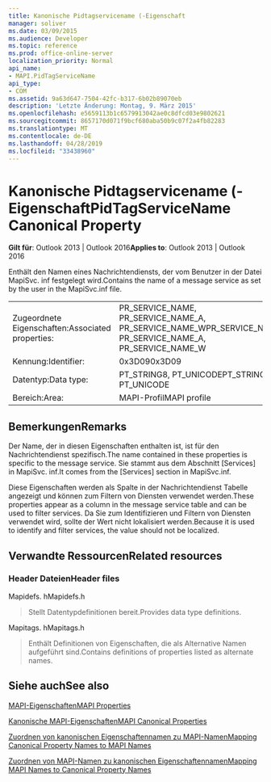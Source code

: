 ```yaml
---
title: Kanonische Pidtagservicename (-Eigenschaft
manager: soliver
ms.date: 03/09/2015
ms.audience: Developer
ms.topic: reference
ms.prod: office-online-server
localization_priority: Normal
api_name:
- MAPI.PidTagServiceName
api_type:
- COM
ms.assetid: 9a63d647-7504-42fc-b317-6b02b89070eb
description: 'Letzte Änderung: Montag, 9. März 2015'
ms.openlocfilehash: e5659113b1c6579913042ae0c8dfcd03e9802621
ms.sourcegitcommit: 8657170d071f9bcf680aba50b9c07f2a4fb82283
ms.translationtype: MT
ms.contentlocale: de-DE
ms.lasthandoff: 04/28/2019
ms.locfileid: "33438960"
---
```

# <a name="pidtagservicename-canonical-property"></a><span data-ttu-id="4a557-103">Kanonische Pidtagservicename (-Eigenschaft</span><span class="sxs-lookup"><span data-stu-id="4a557-103">PidTagServiceName Canonical Property</span></span>

  
  
<span data-ttu-id="4a557-104">**Gilt für**: Outlook 2013 | Outlook 2016</span><span class="sxs-lookup"><span data-stu-id="4a557-104">**Applies to**: Outlook 2013 | Outlook 2016</span></span> 
  
<span data-ttu-id="4a557-105">Enthält den Namen eines Nachrichtendiensts, der vom Benutzer in der Datei MapiSvc. inf festgelegt wird.</span><span class="sxs-lookup"><span data-stu-id="4a557-105">Contains the name of a message service as set by the user in the MapiSvc.inf file.</span></span>
  
|||
|:-----|:-----|
|<span data-ttu-id="4a557-106">Zugeordnete Eigenschaften:</span><span class="sxs-lookup"><span data-stu-id="4a557-106">Associated properties:</span></span>  <br/> |<span data-ttu-id="4a557-107">PR_SERVICE_NAME, PR_SERVICE_NAME_A, PR_SERVICE_NAME_W</span><span class="sxs-lookup"><span data-stu-id="4a557-107">PR_SERVICE_NAME, PR_SERVICE_NAME_A, PR_SERVICE_NAME_W</span></span>  <br/> |
|<span data-ttu-id="4a557-108">Kennung:</span><span class="sxs-lookup"><span data-stu-id="4a557-108">Identifier:</span></span>  <br/> |<span data-ttu-id="4a557-109">0x3D09</span><span class="sxs-lookup"><span data-stu-id="4a557-109">0x3D09</span></span>  <br/> |
|<span data-ttu-id="4a557-110">Datentyp:</span><span class="sxs-lookup"><span data-stu-id="4a557-110">Data type:</span></span>  <br/> |<span data-ttu-id="4a557-111">PT_STRING8, PT_UNICODE</span><span class="sxs-lookup"><span data-stu-id="4a557-111">PT_STRING8, PT_UNICODE</span></span>  <br/> |
|<span data-ttu-id="4a557-112">Bereich:</span><span class="sxs-lookup"><span data-stu-id="4a557-112">Area:</span></span>  <br/> |<span data-ttu-id="4a557-113">MAPI-Profil</span><span class="sxs-lookup"><span data-stu-id="4a557-113">MAPI profile</span></span>  <br/> |
   
## <a name="remarks"></a><span data-ttu-id="4a557-114">Bemerkungen</span><span class="sxs-lookup"><span data-stu-id="4a557-114">Remarks</span></span>

<span data-ttu-id="4a557-115">Der Name, der in diesen Eigenschaften enthalten ist, ist für den Nachrichtendienst spezifisch.</span><span class="sxs-lookup"><span data-stu-id="4a557-115">The name contained in these properties is specific to the message service.</span></span> <span data-ttu-id="4a557-116">Sie stammt aus dem Abschnitt [Services] in MapiSvc. inf.</span><span class="sxs-lookup"><span data-stu-id="4a557-116">It comes from the [Services] section in MapiSvc.inf.</span></span>
  
<span data-ttu-id="4a557-117">Diese Eigenschaften werden als Spalte in der Nachrichtendienst Tabelle angezeigt und können zum Filtern von Diensten verwendet werden.</span><span class="sxs-lookup"><span data-stu-id="4a557-117">These properties appear as a column in the message service table and can be used to filter services.</span></span> <span data-ttu-id="4a557-118">Da Sie zum Identifizieren und Filtern von Diensten verwendet wird, sollte der Wert nicht lokalisiert werden.</span><span class="sxs-lookup"><span data-stu-id="4a557-118">Because it is used to identify and filter services, the value should not be localized.</span></span>
  
## <a name="related-resources"></a><span data-ttu-id="4a557-119">Verwandte Ressourcen</span><span class="sxs-lookup"><span data-stu-id="4a557-119">Related resources</span></span>

### <a name="header-files"></a><span data-ttu-id="4a557-120">Header Dateien</span><span class="sxs-lookup"><span data-stu-id="4a557-120">Header files</span></span>

<span data-ttu-id="4a557-121">Mapidefs. h</span><span class="sxs-lookup"><span data-stu-id="4a557-121">Mapidefs.h</span></span>
  
> <span data-ttu-id="4a557-122">Stellt Datentypdefinitionen bereit.</span><span class="sxs-lookup"><span data-stu-id="4a557-122">Provides data type definitions.</span></span>
    
<span data-ttu-id="4a557-123">Mapitags. h</span><span class="sxs-lookup"><span data-stu-id="4a557-123">Mapitags.h</span></span>
  
> <span data-ttu-id="4a557-124">Enthält Definitionen von Eigenschaften, die als Alternative Namen aufgeführt sind.</span><span class="sxs-lookup"><span data-stu-id="4a557-124">Contains definitions of properties listed as alternate names.</span></span>
    
## <a name="see-also"></a><span data-ttu-id="4a557-125">Siehe auch</span><span class="sxs-lookup"><span data-stu-id="4a557-125">See also</span></span>



[<span data-ttu-id="4a557-126">MAPI-Eigenschaften</span><span class="sxs-lookup"><span data-stu-id="4a557-126">MAPI Properties</span></span>](mapi-properties.md)
  
[<span data-ttu-id="4a557-127">Kanonische MAPI-Eigenschaften</span><span class="sxs-lookup"><span data-stu-id="4a557-127">MAPI Canonical Properties</span></span>](mapi-canonical-properties.md)
  
[<span data-ttu-id="4a557-128">Zuordnen von kanonischen Eigenschaftennamen zu MAPI-Namen</span><span class="sxs-lookup"><span data-stu-id="4a557-128">Mapping Canonical Property Names to MAPI Names</span></span>](mapping-canonical-property-names-to-mapi-names.md)
  
[<span data-ttu-id="4a557-129">Zuordnen von MAPI-Namen zu kanonischen Eigenschaftennamen</span><span class="sxs-lookup"><span data-stu-id="4a557-129">Mapping MAPI Names to Canonical Property Names</span></span>](mapping-mapi-names-to-canonical-property-names.md)

